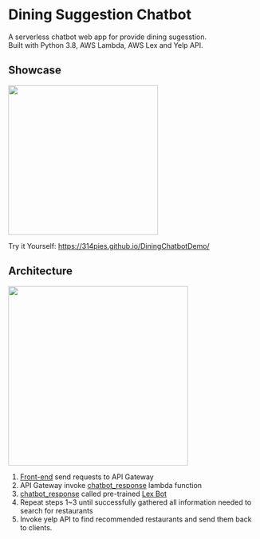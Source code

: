 # Dining Suggestion Chatbot

A serverless chatbot web app for provide dining sugesstion.  
Built with Python 3.8, AWS Lambda, AWS Lex and Yelp API.

## Showcase

<img src="https://raw.githubusercontent.com/314pies/Concierge-Chatbot-Dining-Suggestion/main/img%20host/demo.gif" height="300" >  


Try it Yourself: https://314pies.github.io/DiningChatbotDemo/

## Architecture

<img src="https://raw.githubusercontent.com/314pies/Dining-Suggestion-Chatbot/main/img%20host/Archi.PNG" height="360" >  

1. [Front-end](https://github.com/314pies/Dining-Suggestion-Chatbot/tree/main/front%20end) send requests to API Gateway
2. API Gateway invoke [chatbot_response](https://github.com/314pies/Dining-Suggestion-Chatbot/blob/ee0dfacf4b008801cf496b7fd409dbe5ece26977/aws%20lambda/chatbot_response.py#L34) lambda function
3. [chatbot_response](https://github.com/314pies/Dining-Suggestion-Chatbot/blob/ee0dfacf4b008801cf496b7fd409dbe5ece26977/aws%20lambda/chatbot_response.py#L34) called pre-trained [Lex Bot](https://github.com/314pies/Dining-Suggestion-Chatbot/blob/main/ConciergeDinningChatbot_LEX.zip)
4. Repeat steps 1~3 until successfully gathered all information needed to search for restaurants 
5. Invoke yelp API to find recommended restaurants and send them back to clients.
